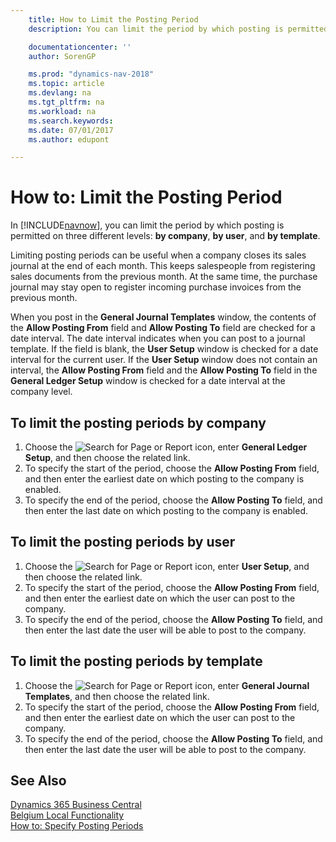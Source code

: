 ```yaml
---
    title: How to Limit the Posting Period
    description: You can limit the period by which posting is permitted on three different levels, **by company**, **by user**, and **by template**.

    documentationcenter: ''
    author: SorenGP

    ms.prod: "dynamics-nav-2018"
    ms.topic: article
    ms.devlang: na
    ms.tgt_pltfrm: na
    ms.workload: na
    ms.search.keywords:
    ms.date: 07/01/2017
    ms.author: edupont

---
```

# How to: Limit the Posting Period
In [!INCLUDE[navnow](../../includes/navnow_md.md)], you can limit the period by which posting is permitted on three different levels: **by company**, **by user**, and **by template**.  

Limiting posting periods can be useful when a company closes its sales journal at the end of each month. This keeps salespeople from registering sales documents from the previous month. At the same time, the purchase journal may stay open to register incoming purchase invoices from the previous month.  

When you post in the **General Journal Templates** window, the contents of the **Allow Posting From** field and **Allow Posting To** field are checked for a date interval. The date interval indicates when you can post to a journal template. If the field is blank, the **User Setup** window is checked for a date interval for the current user. If the **User Setup** window does not contain an interval, the **Allow Posting From** field and the **Allow Posting To** field in the **General Ledger Setup** window is checked for a date interval at the company level.  

## To limit the posting periods by company  

1.  Choose the ![Search for Page or Report](../../media/ui-search/search_small.png "Search for Page or Report icon") icon, enter **General Ledger Setup**, and then choose the related link.  
2.  To specify the start of the period, choose the **Allow Posting From** field, and then enter the earliest date on which posting to the company is enabled.  
3.  To specify the end of the period, choose the **Allow Posting To** field, and then enter the last date on which posting to the company is enabled.  

## To limit the posting periods by user  

1.  Choose the ![Search for Page or Report](../../media/ui-search/search_small.png "Search for Page or Report icon") icon, enter **User Setup**, and then choose the related link.  
2.  To specify the start of the period, choose the **Allow Posting From** field, and then enter the earliest date on which the user can post to the company.  
3.  To specify the end of the period, choose the **Allow Posting To** field, and then enter the last date the user will be able to post to the company.  

## To limit the posting periods by template  

1.  Choose the ![Search for Page or Report](../../media/ui-search/search_small.png "Search for Page or Report icon") icon, enter **General Journal Templates**, and then choose the related link.  
2.  To specify the start of the period, choose the **Allow Posting From** field, and then enter the earliest date on which the user can post to the company.  
3.  To specify the end of the period, choose the **Allow Posting To** field, and then enter the last date the user will be able to post to the company.  

## See Also
[Dynamics 365 Business Central](/dynamics365/business-central/)  
[Belgium Local Functionality](belgium-local-functionality.md)   
 [How to: Specify Posting Periods](../../finance-how-specify-posting-periods.md)
